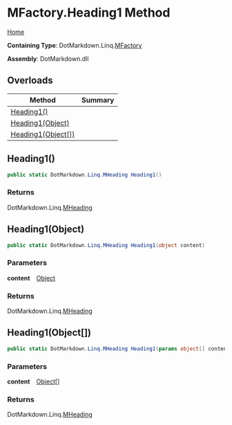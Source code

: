 # MFactory\.Heading1 Method

[Home](../../../../README.md)

**Containing Type**: DotMarkdown\.Linq\.[MFactory](../README.md)

**Assembly**: DotMarkdown\.dll

## Overloads

| Method | Summary |
| ------ | ------- |
| [Heading1()](#DotMarkdown_Linq_MFactory_Heading1) | |
| [Heading1(Object)](#DotMarkdown_Linq_MFactory_Heading1_System_Object_) | |
| [Heading1(Object\[\])](#DotMarkdown_Linq_MFactory_Heading1_System_Object___) | |

## Heading1\(\) <a name="DotMarkdown_Linq_MFactory_Heading1"></a>

```csharp
public static DotMarkdown.Linq.MHeading Heading1()
```

### Returns

DotMarkdown\.Linq\.[MHeading](../../MHeading/README.md)

## Heading1\(Object\) <a name="DotMarkdown_Linq_MFactory_Heading1_System_Object_"></a>

```csharp
public static DotMarkdown.Linq.MHeading Heading1(object content)
```

### Parameters

**content** &ensp; [Object](https://docs.microsoft.com/en-us/dotnet/api/system.object)

### Returns

DotMarkdown\.Linq\.[MHeading](../../MHeading/README.md)

## Heading1\(Object\[\]\) <a name="DotMarkdown_Linq_MFactory_Heading1_System_Object___"></a>

```csharp
public static DotMarkdown.Linq.MHeading Heading1(params object[] content)
```

### Parameters

**content** &ensp; [Object](https://docs.microsoft.com/en-us/dotnet/api/system.object)\[\]

### Returns

DotMarkdown\.Linq\.[MHeading](../../MHeading/README.md)


